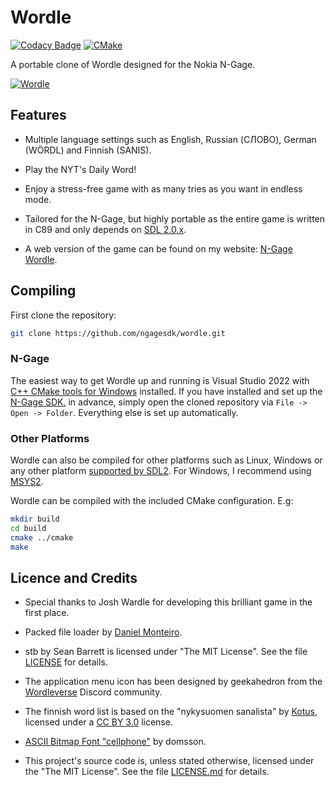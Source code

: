# Wordle

[![Codacy Badge](https://app.codacy.com/project/badge/Grade/d91244e94a37417fbd1649ae5f2def6f)](https://www.codacy.com/gh/ngagesdk/wordle/dashboard?utm_source=github.com&amp;utm_medium=referral&amp;utm_content=ngagesdk/wordle&amp;utm_campaign=Badge_Grade)
[![CMake](https://github.com/ngagesdk/wordle/actions/workflows/cmake.yml/badge.svg)](https://github.com/ngagesdk/wordle/actions/workflows/cmake.yml)

A portable clone of Wordle designed for the Nokia N-Gage.

[![Wordle](https://raw.githubusercontent.com/ngagesdk/wordle/master/media/promo-tn.jpg)](https://raw.githubusercontent.com/ngagesdk/wordle/master/media/promo.jpg?raw=true "Wordle")

## Features

- Multiple language settings such as English, Russian (СЛОВО), German
  (WÖRDL) and Finnish (SANIS).

- Play the NYT's Daily Word!

- Enjoy a stress-free game with as many tries as you want in endless
  mode.

- Tailored for the N-Gage, but highly portable as the entire game is
  written in C89 and only depends on [SDL
  2.0.x](https://github.com/libsdl-org/SDL).

- A web version of the game can be found on my website: [N-Gage
  Wordle](https://mupf.dev/wordle).

## Compiling

First clone the repository:
```bash
git clone https://github.com/ngagesdk/wordle.git
```

### N-Gage

The easiest way to get Wordle up and running is Visual Studio 2022 with
[C++ CMake tools for
Windows](https://docs.microsoft.com/en-us/cpp/build/cmake-projects-in-visual-studio)
installed.  If you have installed and set up the [N-Gage
SDK.](https://github.com/ngagesdk/ngage-toolchain) in advance, simply
open the cloned repository via `File -> Open -> Folder`.  Everything
else is set up automatically.

### Other Platforms

Wordle can also be compiled for other platforms such as Linux, Windows
or any other platform [supported by
SDL2](https://wiki.libsdl.org/Installation#supported_platforms).  For
Windows, I recommend using [MSYS2](https://www.msys2.org/).

Wordle can be compiled with the included CMake configuration. E.g:
```bash
mkdir build
cd build
cmake ../cmake
make
```

## Licence and Credits

- Special thanks to Josh Wardle for developing this brilliant game in
  the first place.

- Packed file loader by [Daniel
  Monteiro](https://montyontherun.itch.io/).

- stb by Sean Barrett is licensed under "The MIT License".  See the file
  [LICENSE](https://github.com/nothings/stb/blob/master/LICENSE) for
  details.

- The application menu icon has been designed by geekahedron from the
  [Wordleverse](https://discord.com/invite/FdQKzenz) Discord community.

- The finnish word list is based on the "nykysuomen sanalista" by
  [Kotus](https://kaino.kotus.fi/sanat/nykysuomi/), licensed under a [CC
  BY 3.0](https://creativecommons.org/licenses/by/3.0/deed.fi) license.

- [ASCII Bitmap Font
  "cellphone"](https://opengameart.org/content/ascii-bitmap-font-cellphone)
  by domsson.

- This project's source code is, unless stated otherwise, licensed under
  the "The MIT License".  See the file [LICENSE.md](LICENSE.md) for
  details.
